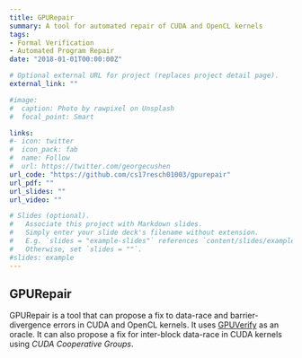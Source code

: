 ```yaml
---
title: GPURepair
summary: A tool for automated repair of CUDA and OpenCL kernels
tags:
- Formal Verification
- Automated Program Repair
date: "2018-01-01T00:00:00Z"

# Optional external URL for project (replaces project detail page).
external_link: ""

#image:
#  caption: Photo by rawpixel on Unsplash
#  focal_point: Smart

links:
#- icon: twitter
#  icon_pack: fab
#  name: Follow
#  url: https://twitter.com/georgecushen
url_code: "https://github.com/cs17resch01003/gpurepair"
url_pdf: ""
url_slides: ""
url_video: ""

# Slides (optional).
#   Associate this project with Markdown slides.
#   Simply enter your slide deck's filename without extension.
#   E.g. `slides = "example-slides"` references `content/slides/example-slides.md`.
#   Otherwise, set `slides = ""`.
#slides: example
---
```


## GPURepair

GPURepair is a tool that can propose a fix to data-race and barrier-divergence errors in CUDA and OpenCL kernels. It uses [GPUVerify](https://github.com/mc-imperial/gpuverify) as an oracle. It can also propose a fix for inter-block data-race in CUDA kernels using _CUDA Cooperative Groups_.


